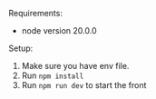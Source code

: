 Requirements:
- node version 20.0.0

Setup:
1. Make sure you have env file.
2. Run `npm install`
3. Run `npm run dev` to start the front
